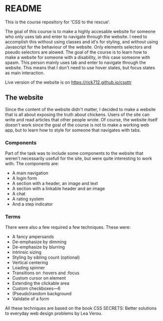 # README

This is the course repository for 'CSS to the rescue'.

The goal of this course is to make a highly accesable website for someone who only uses tab and enter to navigate through the website. I need to accomplish this without using classes and id's for styling, and without using Javascript for the behaviour of the website. Only elements selectors and pseudo selectors are alowed. The goal of the course is to learn how to make a website for someone with a disability, in this case someone with spasm. This person mainly uses tab and enter to navigate through the website. This means that I don't need to use hover states, but focus states as main interaction.

Live version of the website is on https://rick712.github.io/cssttr

## The website
Since the content of the website didn't matter, I decided to make a website that is all about exposing the truth about chickens. Users of the site can write and read articles that other people wrote. Of course, the website itself doesn't work since the goal of the course is not to make a working web app, but to learn how to style for someone that navigates with tabs.

### Components
Part of the task was to include some components to the website that weren't necessarily usefull for the site, but were quite interesting to work with. The components are:
- A main navigation
- A login form
- A section with a header, an image and text
- A section with a linkable header and an image
- A chat
- A rating system
- And a step indicator

### Terms
There were also a few required a few techniques. These were:
- A fancy ampersands
- De-emphasize by dimming
- De-emphasize by blurring
- Intrinsic sizing
- Styling by sibling count (optional)
- Vertical centering
- Loading spinner
- Transitions on :hovers and :focus
- Custom cursor on element
- Extending the clickable area
- Custom checkboxes—6
- (Pseudo)random background
- Validatie of a form

All these techniques are based on the book CSS SECRETS: Better solutions to everyday web design problems by Lea Verou.
